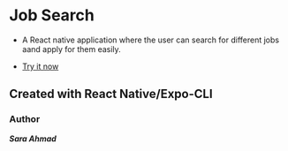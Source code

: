 # Job Search

- A React native application where the user can search for different jobs aand apply for them easily.

- [Try it now](https://expo.dev/@saraahmadd/job-search?serviceType=classic&distribution=expion=expo-go)

## Created with React Native/Expo-CLI

### Author

**_Sara Ahmad_**
